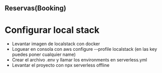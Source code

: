 ## Reservas(Booking)

# Configurar local stack
* Levantar imagen de localstack con docker
* Loguear en consola con aws configure --profile localstack (en las key puedes poner cualquier name)
* Crear el archivo .env y llamar los environments en serverless.yml
* Levantar el proyecto con npx serverless offline
